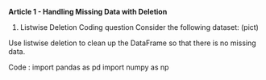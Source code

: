 **Article 1 - Handling Missing Data with Deletion**

1. Listwise Deletion
Coding question
Consider the following dataset:
(pict)

Use listwise deletion to clean up the DataFrame so that there is no missing data.

Code :
import pandas as pd
import numpy as np
